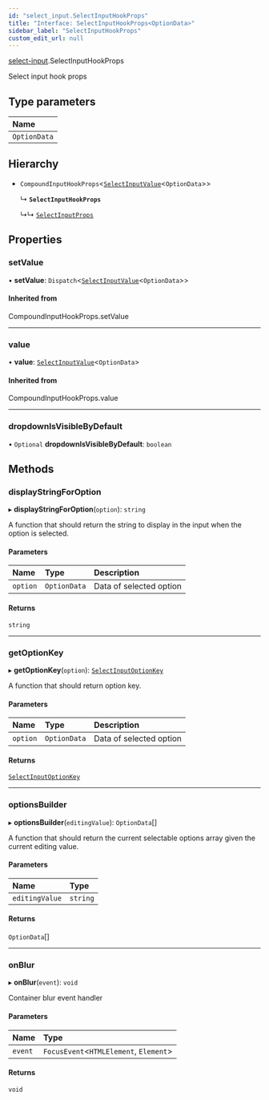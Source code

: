 ```yaml
---
id: "select_input.SelectInputHookProps"
title: "Interface: SelectInputHookProps<OptionData>"
sidebar_label: "SelectInputHookProps"
custom_edit_url: null
---
```


[select-input](../modules/select_input.md).SelectInputHookProps

Select input hook props

## Type parameters

| Name |
| :------ |
| `OptionData` |

## Hierarchy

- `CompoundInputHookProps`\<[`SelectInputValue`](../modules/select_input.md#selectinputvalue)\<`OptionData`\>\>

  ↳ **`SelectInputHookProps`**

  ↳↳ [`SelectInputProps`](select_input.SelectInputProps.md)

## Properties

### setValue

• **setValue**: `Dispatch`\<[`SelectInputValue`](../modules/select_input.md#selectinputvalue)\<`OptionData`\>\>

#### Inherited from

CompoundInputHookProps.setValue

___

### value

• **value**: [`SelectInputValue`](../modules/select_input.md#selectinputvalue)\<`OptionData`\>

#### Inherited from

CompoundInputHookProps.value

___

### dropdownIsVisibleByDefault

• `Optional` **dropdownIsVisibleByDefault**: `boolean`

## Methods

### displayStringForOption

▸ **displayStringForOption**(`option`): `string`

A function that should return the string to display in the input when the option is selected.

#### Parameters

| Name | Type | Description |
| :------ | :------ | :------ |
| `option` | `OptionData` | Data of selected option |

#### Returns

`string`

___

### getOptionKey

▸ **getOptionKey**(`option`): [`SelectInputOptionKey`](../modules/select_input.md#selectinputoptionkey)

A function that should return option key.

#### Parameters

| Name | Type | Description |
| :------ | :------ | :------ |
| `option` | `OptionData` | Data of selected option |

#### Returns

[`SelectInputOptionKey`](../modules/select_input.md#selectinputoptionkey)

___

### optionsBuilder

▸ **optionsBuilder**(`editingValue`): `OptionData`[]

A function that should return the current selectable options array given the current editing value.

#### Parameters

| Name | Type |
| :------ | :------ |
| `editingValue` | `string` |

#### Returns

`OptionData`[]

___

### onBlur

▸ **onBlur**(`event`): `void`

Container blur event handler

#### Parameters

| Name | Type |
| :------ | :------ |
| `event` | `FocusEvent`\<`HTMLElement`, `Element`\> |

#### Returns

`void`
